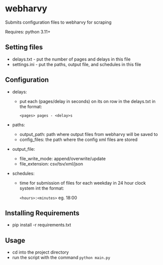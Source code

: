 # webharvy
Submits configuration files to webharvy for scraping

Requires: python 3.11+

## Setting files
- delays.txt - put the number of pages and delays in this file
- settings.ini - put the paths, output file, and schedules in this file

## Configuration
- delays:
    - put each (pages/delay in seconds) on its on row in the delays.txt in the format:

        ```<pages> pages - <delay>s```

- paths:
    - output_path: path where output files from webharvy will be saved to
    - config_files: the path where the config xml files are stored

- output_file:
    - file_write_mode: append/overwrite/update
    - file_extension: csv/tsv/xml/json

- schedules:
    - time for submission of files for each weekday in 24 hour clock system int the format:

        ```<hours>:<minutes>``` eg. 18:00

## Installing Requirements
- pip install -r requirements.txt

## Usage
- cd into the project directory
- run the script with the command ```python main.py```